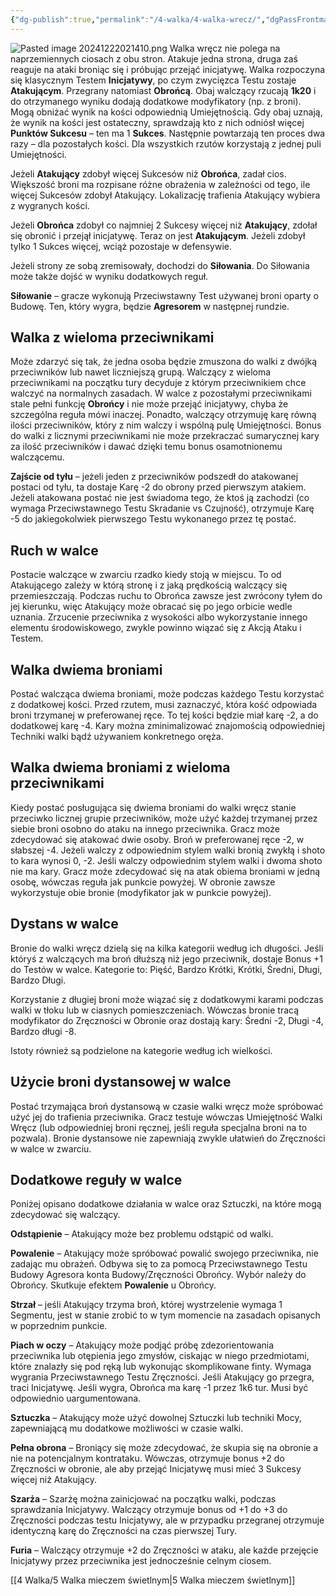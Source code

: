 ```yaml
---
{"dg-publish":true,"permalink":"/4-walka/4-walka-wrecz/","dgPassFrontmatter":true}
---
```


![Pasted image 20241222021410.png](/img/user/6%20Obrazy/Pasted%20image%2020241222021410.png)
Walka wręcz nie polega na naprzemiennych ciosach z obu stron. Atakuje jedna strona, druga zaś reaguje na ataki broniąc się i próbując przejąć inicjatywę. Walka rozpoczyna się klasycznym Testem **Inicjatywy**, po czym zwycięzca Testu zostaje **Atakującym**. Przegrany natomiast **Obrońcą**. Obaj walczący rzucają **1k20** i do otrzymanego wyniku dodają dodatkowe modyfikatory (np. z broni). Mogą obniżać wynik na kości odpowiednią Umiejętnością. Gdy obaj uznają, że wynik na kości jest ostateczny, sprawdzają kto z nich odniósł więcej **Punktów Sukcesu** – ten ma 1 **Sukces**. Następnie powtarzają ten proces dwa razy – dla pozostałych kości. Dla wszystkich rzutów korzystają z jednej puli Umiejętności.

Jeżeli **Atakujący** zdobył więcej Sukcesów niż **Obrońca**, zadał cios. Większość broni ma rozpisane różne obrażenia w zależności od tego, ile więcej Sukcesów zdobył Atakujący. Lokalizację trafienia Atakujący wybiera z wygranych kości.

Jeżeli **Obrońca** zdobył co najmniej 2 Sukcesy więcej niż **Atakujący**, zdołał się obronić i przejął inicjatywę. Teraz on jest **Atakującym**. Jeżeli zdobył tylko 1 Sukces więcej, wciąż pozostaje w defensywie.

Jeżeli strony ze sobą zremisowały, dochodzi do **Siłowania**. Do Siłowania może także dojść w wyniku dodatkowych reguł.

**Siłowanie** – gracze wykonują Przeciwstawny Test używanej broni oparty o Budowę. Ten, który wygra, będzie **Agresorem** w następnej rundzie.

## Walka z wieloma przeciwnikami

Może zdarzyć się tak, że jedna osoba będzie zmuszona do walki z dwójką przeciwników lub nawet liczniejszą grupą. Walczący z wieloma przeciwnikami na początku tury decyduje z którym przeciwnikiem chce walczyć na normalnych zasadach. W walce z pozostałymi przeciwnikami stale pełni funkcję **Obrońcy** i nie może przejąć inicjatywy, chyba że szczególna reguła mówi inaczej. Ponadto, walczący otrzymuję karę równą ilości przeciwników, który z nim walczy i wspólną pulę Umiejętności. Bonus do walki z licznymi przeciwnikami nie może przekraczać sumarycznej kary za ilość przeciwników i dawać dzięki temu bonus osamotnionemu walczącemu.

**Zajście od tyłu** – jeżeli jeden z przeciwników podszedł do atakowanej postaci od tyłu, ta dostaje Karę -2 do obrony przed pierwszym atakiem. Jeżeli atakowana postać nie jest świadoma tego, że ktoś ją zachodzi (co wymaga Przeciwstawnego Testu Skradanie vs Czujność), otrzymuje Karę -5 do jakiegokolwiek pierwszego Testu wykonanego przez tę postać.

## Ruch w walce

Postacie walczące w zwarciu rzadko kiedy stoją w miejscu. To od Atakującego zależy w którą stronę i z jaką prędkością walczący się przemieszczają. Podczas ruchu to Obrońca zawsze jest zwrócony tyłem do jej kierunku, więc Atakujący może obracać się po jego orbicie wedle uznania. Zrzucenie przeciwnika z wysokości albo wykorzystanie innego elementu środowiskowego, zwykle powinno wiązać się z Akcją Ataku i Testem.

## Walka dwiema broniami

Postać walcząca dwiema broniami, może podczas każdego Testu korzystać z dodatkowej kości. Przed rzutem, musi zaznaczyć, która kość odpowiada broni trzymanej w preferowanej ręce. To tej kości będzie miał karę -2, a do dodatkowej karę -4. Kary można zminimalizować znajomością odpowiedniej Techniki walki bądź używaniem konkretnego oręża.

## Walka dwiema broniami z wieloma przeciwnikami

Kiedy postać posługująca się dwiema broniami do walki wręcz stanie przeciwko licznej grupie przeciwników, może użyć każdej trzymanej przez siebie broni osobno do ataku na innego przeciwnika. Gracz może zdecydować się atakować dwie osoby. Broń w preferowanej ręce -2, w słabszej -4. Jeżeli walczy z odpowiednim stylem walki bronią zwykłą i shoto to kara wynosi 0, -2. Jeśli walczy odpowiednim stylem walki i dwoma shoto nie ma kary. Gracz może zdecydować się na atak obiema broniami w jedną osobę, wówczas reguła jak punkcie powyżej. W obronie zawsze wykorzystuje obie bronie (modyfikator jak w punkcie powyżej).

## Dystans w walce

Bronie do walki wręcz dzielą się na kilka kategorii według ich długości. Jeśli któryś z walczących ma broń dłuższą niż jego przeciwnik, dostaje Bonus +1 do Testów w walce. Kategorie to: Pięść, Bardzo Krótki, Krótki, Średni, Długi, Bardzo Długi.

Korzystanie z długiej broni może wiązać się z dodatkowymi karami podczas walki w tłoku lub w ciasnych pomieszczeniach. Wówczas bronie tracą modyfikator do Zręczności w Obronie oraz dostają kary: Średni -2, Długi -4, Bardzo długi -8.

Istoty również są podzielone na kategorie według ich wielkości.

## Użycie broni dystansowej w walce

Postać trzymająca broń dystansową w czasie walki wręcz może spróbować użyć jej do trafienia przeciwnika. Gracz testuje wówczas Umiejętność Walki Wręcz (lub odpowiedniej broni ręcznej, jeśli reguła specjalna broni na to pozwala). Bronie dystansowe nie zapewniają zwykle ułatwień do Zręczności w walce w zwarciu.

## Dodatkowe reguły w walce

Poniżej opisano dodatkowe działania w walce oraz Sztuczki, na które mogą zdecydować się walczący.

**Odstąpienie** – Atakujący może bez problemu odstąpić od walki.

**Powalenie** – Atakujący może spróbować powalić swojego przeciwnika, nie zadając mu obrażeń. Odbywa się to za pomocą Przeciwstawnego Testu Budowy Agresora konta Budowy/Zręczności Obrońcy. Wybór należy do Obrońcy. Skutkuje efektem **Powalenie** u Obrońcy.

**Strzał** – jeśli Atakujący trzyma broń, której wystrzelenie wymaga 1 Segmentu, jest w stanie zrobić to w tym momencie na zasadach opisanych w poprzednim punkcie.

**Piach w oczy** – Atakujący może podjąć próbę zdezorientowania przeciwnika lub otępienia jego zmysłów, ciskając w niego przedmiotami, które znalazły się pod ręką lub wykonując skomplikowane finty. Wymaga wygrania Przeciwstawnego Testu Zręczności. Jeśli Atakujący go przegra, traci Inicjatywę. Jeśli wygra, Obrońca ma karę -1 przez 1k6 tur. Musi być odpowiednio uargumentowana.

**Sztuczka** – Atakujący może użyć dowolnej Sztuczki lub techniki Mocy, zapewniającą mu dodatkowe możliwości w czasie walki.

**Pełna obrona** – Broniący się może zdecydować, że skupia się na obronie a nie na potencjalnym kontrataku. Wówczas, otrzymuje bonus +2 do Zręczności w obronie, ale aby przejąć Inicjatywę musi mieć 3 Sukcesy więcej niż Atakujący.

**Szarża** – Szarżę można zainicjować na początku walki, podczas sprawdzania Inicjatywy. Walczący otrzymuje bonus od +1 do +3 do Zręczności podczas testu Inicjatywy, ale w przypadku przegranej otrzymuje identyczną karę do Zręczności na czas pierwszej Tury.

**Furia** – Walczący otrzymuje +2 do Zręczności w ataku, ale każde przejęcie Inicjatywy przez przeciwnika jest jednocześnie celnym ciosem.

[[4 Walka/5 Walka mieczem świetlnym\|5 Walka mieczem świetlnym]]
